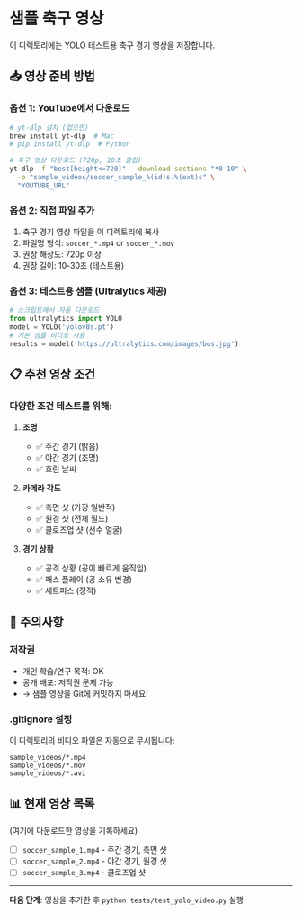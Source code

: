 # 샘플 축구 영상

이 디렉토리에는 YOLO 테스트용 축구 경기 영상을 저장합니다.

## 📥 영상 준비 방법

### 옵션 1: YouTube에서 다운로드

```bash
# yt-dlp 설치 (없으면)
brew install yt-dlp  # Mac
# pip install yt-dlp  # Python

# 축구 영상 다운로드 (720p, 10초 클립)
yt-dlp -f "best[height<=720]" --download-sections "*0-10" \
  -o "sample_videos/soccer_sample_%(id)s.%(ext)s" \
  "YOUTUBE_URL"
```

### 옵션 2: 직접 파일 추가

1. 축구 경기 영상 파일을 이 디렉토리에 복사
2. 파일명 형식: `soccer_*.mp4` or `soccer_*.mov`
3. 권장 해상도: 720p 이상
4. 권장 길이: 10-30초 (테스트용)

### 옵션 3: 테스트용 샘플 (Ultralytics 제공)

```python
# 스크립트에서 자동 다운로드
from ultralytics import YOLO
model = YOLO('yolov8s.pt')
# 기본 샘플 비디오 사용
results = model('https://ultralytics.com/images/bus.jpg')
```

## 📋 추천 영상 조건

### 다양한 조건 테스트를 위해:

1. **조명**
   - ✅ 주간 경기 (밝음)
   - ✅ 야간 경기 (조명)
   - ✅ 흐린 날씨

2. **카메라 각도**
   - ✅ 측면 샷 (가장 일반적)
   - ✅ 원경 샷 (전체 필드)
   - ✅ 클로즈업 샷 (선수 얼굴)

3. **경기 상황**
   - ✅ 공격 상황 (공이 빠르게 움직임)
   - ✅ 패스 플레이 (공 소유 변경)
   - ✅ 세트피스 (정적)

## 🚫 주의사항

### 저작권
- 개인 학습/연구 목적: OK
- 공개 배포: 저작권 문제 가능
- → 샘플 영상을 Git에 커밋하지 마세요!

### .gitignore 설정
이 디렉토리의 비디오 파일은 자동으로 무시됩니다:
```
sample_videos/*.mp4
sample_videos/*.mov
sample_videos/*.avi
```

## 📊 현재 영상 목록

(여기에 다운로드한 영상을 기록하세요)

- [ ] `soccer_sample_1.mp4` - 주간 경기, 측면 샷
- [ ] `soccer_sample_2.mp4` - 야간 경기, 원경 샷
- [ ] `soccer_sample_3.mp4` - 클로즈업 샷

---

**다음 단계**: 영상을 추가한 후 `python tests/test_yolo_video.py` 실행
